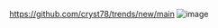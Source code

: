 https://github.com/cryst78/trends/new/main
![image](https://github.com/user-attachments/assets/20b387f0-0a3f-4005-acf9-d262c2f68496)
